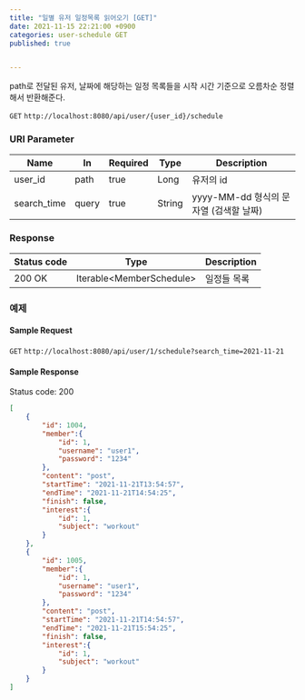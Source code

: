 ```yaml
---
title: "일별 유저 일정목록 읽어오기 [GET]"
date: 2021-11-15 22:21:00 +0900
categories: user-schedule GET
published: true


---
```


path로 전달된 유저, 날짜에 해당하는 일정 목록들을 시작 시간 기준으로 오름차순 정렬해서 반환해준다.

`GET` `http://localhost:8080/api/user/{user_id}/schedule`

### URI Parameter

| Name        | In    | Required | Type   | Description                            |
| ----------- | ----- | -------- | ------ | -------------------------------------- |
| user_id     | path  | true     | Long   | 유저의 id                              |
| search_time | query | true     | String | yyyy-MM-dd 형식의 문자열 (검색할 날짜) |

### Response

| Status code | Type                      | Description |
| ----------- | ------------------------- | ----------- |
| 200 OK      | Iterable\<MemberSchedule> | 일정들 목록 |



### 예제

#### Sample Request

`GET` `http://localhost:8080/api/user/1/schedule?search_time=2021-11-21`

#### Sample Response

Status code: 200

```json
[
    {
        "id": 1004,
        "member":{
            "id": 1,
            "username": "user1",
            "password": "1234"
        },
        "content": "post",
        "startTime": "2021-11-21T13:54:57",
        "endTime": "2021-11-21T14:54:25",
        "finish": false,
        "interest":{
            "id": 1,
            "subject": "workout"
        }
    },
    {
        "id": 1005,
        "member":{
            "id": 1,
            "username": "user1",
            "password": "1234"
        },
        "content": "post",
        "startTime": "2021-11-21T14:54:57",
        "endTime": "2021-11-21T15:54:25",
        "finish": false,
        "interest":{
            "id": 1,
            "subject": "workout"
        }
    }
]
```

